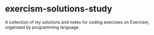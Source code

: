 # exercism-solutions-study
 A collection of my solutions and notes for coding exercises on Exercism, organized by programming language.
